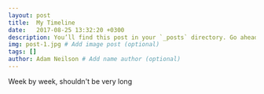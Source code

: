 ```yaml
---
layout: post
title:  My Timeline
date:   2017-08-25 13:32:20 +0300
description: You’ll find this post in your `_posts` directory. Go ahead and edit it and re-build the site to see your changes. # Add post description (optional)
img: post-1.jpg # Add image post (optional)
tags: []
author: Adam Neilson # Add name author (optional)
---
```

Week by week, shouldn't be very long
